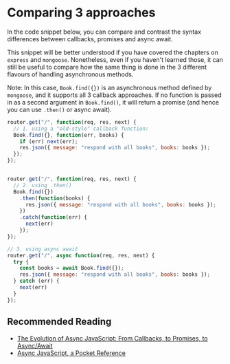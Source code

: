 # Comparing 3 approaches

In the code snippet below, you can compare and contrast the syntax differences between callbacks, promises and async await.

This snippet will be better understood if you have covered the chapters on `express` and `mongoose`. Nonetheless, even if you haven't learned those, it can still be useful to compare how the same thing is done in the 3 different flavours of handling asynchronous methods.

Note: In this case, `Book.find({})` is an asynchronous method defined by `mongoose`, and it supports all 3 callback approaches. If no function is passed in as a second argument in `Book.find()`, it will return a promise \(and hence you can use `.then()` or async await\).

```javascript
router.get("/", function(req, res, next) {
  // 1. using a "old-style" callback function:
  Book.find({}, function(err, books) {
    if (err) next(err);
    res.json({ message: "respond with all books", books: books });
  });
});


router.get("/", function(req, res, next) {
  // 2. using .then() 
  Book.find({})
    .then(function(books) {
      res.json({ message: "respond with all books", books: books });
    })
    .catch(function(err) {
      next(err)
    });
});

// 3. using async await
router.get("/", async function(req, res, next) {
  try {
    const books = await Book.find({});
    res.json({ message: "respond with all books", books: books });
  } catch (err) {
    next(err)
  }
});
```

## Recommended Reading

- [The Evolution of Async JavaScript: From Callbacks, to Promises, to Async/Await](https://tylermcginnis.com/async-javascript-from-callbacks-to-promises-to-async-await/)
- [Async JavaScript, a Pocket Reference](https://medium.com/@ajmeyghani/async-javascript-a-pocket-reference-2bb16ac40d21)
